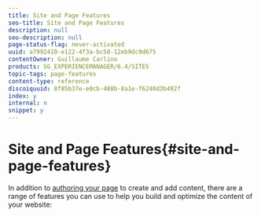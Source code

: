 ```yaml
---
title: Site and Page Features
seo-title: Site and Page Features
description: null
seo-description: null
page-status-flag: never-activated
uuid: a7992410-e122-4f3a-bc58-12eb9dc9d675
contentOwner: Guillaume Carlino
products: SG_EXPERIENCEMANAGER/6.4/SITES
topic-tags: page-features
content-type: reference
discoiquuid: 8f85b37e-e0cb-488b-8a1e-f6240d3b492f
index: y
internal: n
snippet: y
---
```


# Site and Page Features{#site-and-page-features}

In addition to [authoring your page](../../../sites/authoring/using/page-authoring.md) to create and add content, there are a range of features you can use to help you build and optimize the content of your website:
